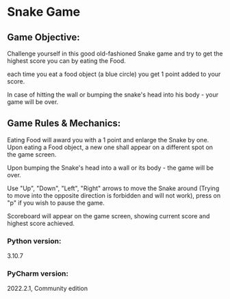 # Snake Game

## Game Objective:
Challenge yourself in this good old-fashioned Snake game and try to get the highest score you can by eating the Food.

each time you eat a food object (a blue circle) you get 1 point added to your score.

In case of hitting the wall or bumping the snake's head into his body - your game will be over.

## Game Rules & Mechanics:
Eating Food will award you with a 1 point and enlarge the Snake by one.
Upon eating a Food object, a new one shall appear on a different spot on the game screen.

Upon bumping the Snake's head into a wall or its body - the game will be over.

Use "Up", "Down", "Left", "Right" arrows to move the Snake around (Trying to move into the opposite direction is forbidden
and will not work), press on "p" if you wish to pause the game.

Scoreboard will appear on the game screen, showing current score and highest score achieved.



### Python version:
3.10.7
### PyCharm version:
2022.2.1, Community edition
